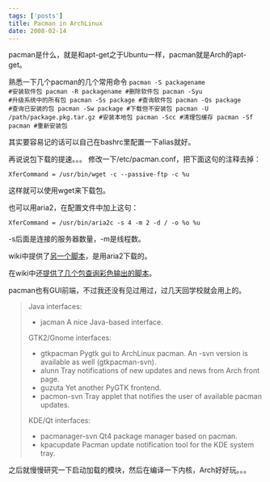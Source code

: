 ```yaml
--- 
tags: ['posts']
title: Pacman in ArchLinux
date: 2008-02-14
---
```


pacman是什么，就是和apt-get之于Ubuntu一样，pacman就是Arch的apt-get。
<!--more-->
熟悉一下几个pacman的几个常用命令
<code>pacman -S packagename #安装软件包
pacman -R packagename #删除软件包
pacman -Syu #升级系统中的所有包
pacman -Ss package #查询软件包
pacman -Qs package #查询已安装的包
pacman -Sw package #下载但不安装包
pacman -U /path/package.pkg.tar.gz #安装本地包
pacman -Scc #清理包缓存
pacman -Sf pacman #重新安装包</code>

其实要容易记的话可以自己在bashrc里配置一下alias就好。

再说说包下载的提速。。。
修改一下/etc/pacman.conf，把下面这句的注释去掉：

    XferCommand = /usr/bin/wget -c --passive-ftp -c %u

这样就可以使用wget来下载包。

也可以用aria2，在配置文件中加上这句：

    XferCommand = /usr/bin/aria2c -s 4 -m 2 -d / -o %o %u

-s后面是连接的服务器数量，-m是线程数。

wiki中提供了<a href="http://wiki.archlinux.org/index.php/Improve_Pacman_Performance">另一个脚本</a>，是用aria2下载的。

在wiki中还<a href="http://wiki.archlinux.org/index.php/Colored_Pacman_output">提供了几个包查询彩色输出的脚本</a>。

pacman也有GUI前端，不过我还没有见过用过，过几天回学校就会用上的。

> Java interfaces:
>
>    * jacman A nice Java-based interface.
>
> GTK2/Gnome interfaces:
>
>    * gtkpacman Pygtk gui to ArchLinux pacman. An -svn version is available as well (gtkpacman-svn).
>    * alunn Tray notifications of new updates and news from Arch front page.
>    * guzuta Yet another PyGTK frontend.
>    * pacmon-svn Tray applet that notifies the user of available pacman updates.
>
> KDE/Qt interfaces:
>
>    * pacmanager-svn Qt4 package manager based on pacman.
>    * kpacupdate Pacman update notification tool for the KDE system tray.

之后就慢慢研究一下启动加载的模块，然后在编译一下内核，Arch好好玩。。。
